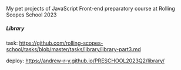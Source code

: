 My pet projects of JavaScript Front-end preparatory course at Rolling Scopes School 2023

##### Library

task: https://github.com/rolling-scopes-school/tasks/blob/master/tasks/library/library-part3.md

deploy: https://andrew-r-y.github.io/PRESCHOOL2023Q2/library/
